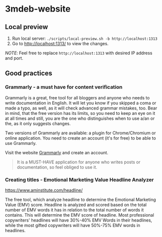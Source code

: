 # 3mdeb-website

## Local preview

1. Run local server: `./scripts/local-preview.sh -b http://localhost:1313`
1. Go to [http://localhost:1313/](http://localhost:1313/) to view the changes.

_NOTE_: Feel free to replace `http://localhost:1313` with desired IP address
and port.

## Good practices

### Grammarly - a must have for content verification

Grammarly is a great, free tool for all bloggers and anyone who needs to write
documentation in English.
It will let you know if you skipped a coma or made a typo, as well, as it will
check advanced grammar mistakes, too. Bear in mind, that the free version has
its limits, so you need to keep an eye on it at all times and still, you are
the one who distinguishes when to use a/an or the, as it only suggests changes.

Two versions of Grammarly are available: a plugin for Chrome/Chromium or online
application. You need to create an account (it's for free) to be able to use
Grammarly.

Visit the website [Grammarly](https://app.grammarly.com/) and create an account.

>It is a MUST-HAVE application for anyone who writes posts or documentation, so
feel obliged to use it.

### Creating titles - Emotional Marketing Value Headline Analyzer

<https://www.aminstitute.com/headline/>

The free tool, which analyze headline to determine the Emotional Marketing Value
(EMV) score. Headline is analyzed and scored based on the total number
of EMV words it has in relation to the total number of words it contains. This
will determine the EMV score of headline. Most professional copywriters'
headlines will have 30%-40% EMV Words in their headlines, while the most gifted
copywriters will have 50%-75% EMV words in headlines.
